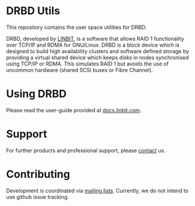 # DRBD Utils

This repository contains the user space utilities for DRBD.

DRBD, developed by [LINBIT](https://www.linbit.com), is a software that allows RAID 1 functionality over
TCP/IP and RDMA for GNU/Linux. DRBD is a block device which is designed to build high availability clusters and
software defined storage by providing a virtual shared device which keeps disks in nodes synchronised using
TCP/IP or RDMA. This simulates RAID 1 but avoids the use of uncommon hardware (shared SCSI buses or Fibre Channel).

# Using DRBD
Please read the user-guide provided at [docs.linbit.com](https://docs.linbit.com).

# Support
For further products and professional support, please
[contact](http://links.linbit.com/support) us.

# Contributing
Development is coordinated via [mailing lists](http://lists.linbit.com). Currently, we do not intend to use
github issue tracking.
